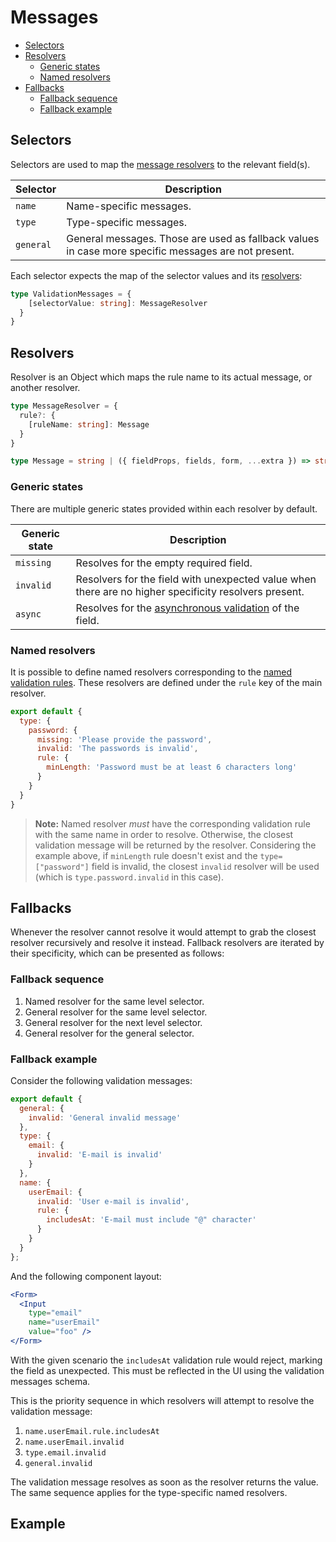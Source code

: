 # Messages

* [Selectors](messages.md#selectors)
* [Resolvers](messages.md#resolvers)
  * [Generic states](messages.md#generic-states)
  * [Named resolvers](messages.md#named-resolvers)
* [Fallbacks](messages.md#fallbacks)
  * [Fallback sequence](messages.md#fallback-sequence)
  * [Fallback example](messages.md#fallback-example)

## Selectors

Selectors are used to map the [message resolvers](messages.md#resolvers) to the relevant field\(s\).

| Selector | Description |
| --- | --- |
| `name` | Name-specific messages. |
| `type` | Type-specific messages. |
| `general` | General messages. Those are used as fallback values in case more specific messages are not present. |

Each selector expects the map of the selector values and its [resolvers](messages.md#resolvers):

```typescript
type ValidationMessages = {
    [selectorValue: string]: MessageResolver
  }
}
```

## Resolvers

Resolver is an Object which maps the rule name to its actual message, or another resolver.

```typescript
type MessageResolver = {
  rule?: {
    [ruleName: string]: Message
  }
}

type Message = string | ({ fieldProps, fields, form, ...extra }) => string;
```

### Generic states

There are multiple generic states provided within each resolver by default.

| Generic state | Description |
| --- | --- |
| `missing` | Resolves for the empty required field. |
| `invalid` | Resolvers for the field with unexpected value when there are no higher specificity resolvers present. |
| `async` | Resolves for the [asynchronous validation](../components/field/props/asyncrule.md) of the field. |

### Named resolvers

It is possible to define named resolvers corresponding to the [named validation rules](rules.md#named-rules). These resolvers are defined under the `rule` key of the main resolver.

```javascript
export default {
  type: {
    password: {
      missing: 'Please provide the password',
      invalid: 'The passwords is invalid',
      rule: {
        minLength: 'Password must be at least 6 characters long'
      }
    }
  }
}
```

> **Note:** Named resolver _must_ have the corresponding validation rule with the same name in order to resolve. Otherwise, the closest validation message will be returned by the resolver. Considering the example above, if `minLength` rule doesn't exist and the `type=["password"]` field is invalid, the closest `invalid` resolver will be used \(which is `type.password.invalid` in this case\).

## Fallbacks

Whenever the resolver cannot resolve it would attempt to grab the closest resolver recursively and resolve it instead. Fallback resolvers are iterated by their specificity, which can be presented as follows:

### Fallback sequence

1. Named resolver for the same level selector.
2. General resolver for the same level selector.
3. General resolver for the next level selector.
4. General resolver for the general selector.

### Fallback example

Consider the following validation messages:

```javascript
export default {
  general: {
    invalid: 'General invalid message'
  },
  type: {
    email: {
      invalid: 'E-mail is invalid'
    }
  },
  name: {
    userEmail: {
      invalid: 'User e-mail is invalid',
      rule: {
        includesAt: 'E-mail must include "@" character'
      }
    }
  }
};
```

And the following component layout:

```jsx
<Form>
  <Input
    type="email"
    name="userEmail"
    value="foo" />
</Form>
```

With the given scenario the `includesAt` validation rule would reject, marking the field as unexpected. This must be reflected in the UI using the validation messages schema.

This is the priority sequence in which resolvers will attempt to resolve the validation message:

1. `name.userEmail.rule.includesAt`
2. `name.userEmail.invalid`
3. `type.email.invalid`
4. `general.invalid`

The validation message resolves as soon as the resolver returns the value. The same sequence applies for the type-specific named resolvers.

## Example

